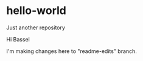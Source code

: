 # hello-world
Just another repository

Hi Bassel

I'm making changes here to "readme-edits" branch.
